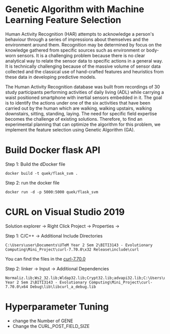 # Genetic Algorithm with Machine Learning Feature Selection
Human Activity Recognition (HAR) attempts to acknowledge a person's behaviour through a series of impressions about themselves and the environment around them. Recognition may be determined by focus on the knowledge gathered from specific sources such as environment or body-worn sensors. It is a challenging problem because there is no clear analytical way to relate the sensor data to specific actions in a general way. It is technically challenging because of the massive volume of sensor data collected and the classical use of hand-crafted features and heuristics from these data in developing predictive models.

The Human Activity Recognition database was built from recordings of 30 study participants performing activities of daily living (ADL) while carrying a waist positioned smartphone with inertial sensors embedded in it. The goal is to identify the actions under one of the six activities that have been carried out by the human which are walking, walking upstairs, walking downstairs, sitting, standing, laying. The need for specific field expertise becomes the challenge of existing solutions. Therefore, to find an experimental planning that can optimize the algorithm for this problem, we implement the feature selection using Genetic Algorithm (GA).


# Build Docker flask API 
Step 1: Build the dDocker file
```
docker build -t quek/flask_svm .
```

Step 2: run the docker file
```
docker run -d -p 5000:5000 quek/flask_svm
```

# CURL on Visual Studio 2019
Solution explorer -> Right Click Project -> Properties -> 

Step 1: C/C++ -> Additional Include Directories
```buildoutcfg
C:\Users\user\Documents\UTeM Year 2 Sem 2\BITI3143 - Evolutionary Computing\Mini_Project\curl-7.70.0\x32 Release\include\curl
```
You can find the files in the [curl-7.70.0](curl-7.70.0)

Step 2: linker -> Input -> Additional Dependencies
```buildoutcfg
Normaliz.lib;Ws2_32.lib;Wldap32.lib;Crypt32.lib;advapi32.lib;C:\Users\user\Documents\UTeM Year 2 Sem 2\BITI3143 - Evolutionary Computing\Mini_Project\curl-7.70.0\x64 Debug\lib\libcurl_a_debug.lib
```

# Hyperparameter Tuning
+ change the Number of GENE
+ Change the CURL_POST_FIELD_SIZE 
